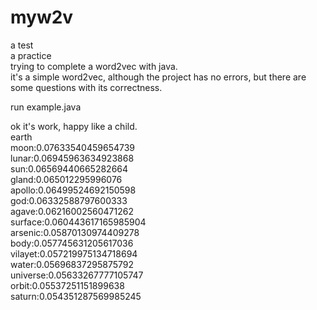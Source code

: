 # myw2v
a test<br>
a practice<br>
trying to complete a word2vec with java.<br>
it's a simple word2vec, although the project has no errors, but there are some questions with its correctness.<br>

run example.java

ok it's work, happy like a child.<br>
earth<br>
moon:0.07633540459654739<br>
lunar:0.06945963634923868<br>
sun:0.06569440665282664<br>
gland:0.065012295996076<br>
apollo:0.06499524692150598<br>
god:0.06332588797600333<br>
agave:0.06216002560471262<br>
surface:0.060443617165985904<br>
arsenic:0.05870130974409278<br>
body:0.057745631205617036<br>
vilayet:0.057219975134718694<br>
water:0.05696837295875792<br>
universe:0.05633267777105747<br>
orbit:0.05537251151899638<br>
saturn:0.054351287569985245<br>
<br>
